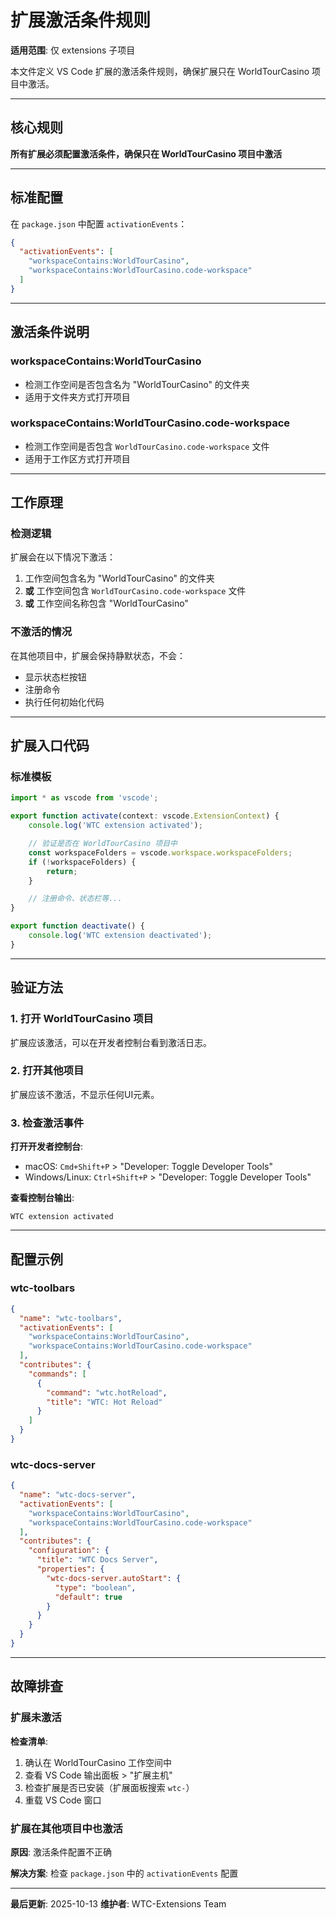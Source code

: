 # 扩展激活条件规则

**适用范围**: 仅 extensions 子项目

本文件定义 VS Code 扩展的激活条件规则，确保扩展只在 WorldTourCasino 项目中激活。

---

## 核心规则

**所有扩展必须配置激活条件，确保只在 WorldTourCasino 项目中激活**

---

## 标准配置

在 `package.json` 中配置 `activationEvents`：

```json
{
  "activationEvents": [
    "workspaceContains:WorldTourCasino",
    "workspaceContains:WorldTourCasino.code-workspace"
  ]
}
```

---

## 激活条件说明

### workspaceContains:WorldTourCasino

- 检测工作空间是否包含名为 "WorldTourCasino" 的文件夹
- 适用于文件夹方式打开项目

### workspaceContains:WorldTourCasino.code-workspace

- 检测工作空间是否包含 `WorldTourCasino.code-workspace` 文件
- 适用于工作区方式打开项目

---

## 工作原理

### 检测逻辑

扩展会在以下情况下激活：

1. 工作空间包含名为 "WorldTourCasino" 的文件夹
2. **或** 工作空间包含 `WorldTourCasino.code-workspace` 文件
3. **或** 工作空间名称包含 "WorldTourCasino"

### 不激活的情况

在其他项目中，扩展会保持静默状态，不会：
- 显示状态栏按钮
- 注册命令
- 执行任何初始化代码

---

## 扩展入口代码

### 标准模板

```typescript
import * as vscode from 'vscode';

export function activate(context: vscode.ExtensionContext) {
    console.log('WTC extension activated');

    // 验证是否在 WorldTourCasino 项目中
    const workspaceFolders = vscode.workspace.workspaceFolders;
    if (!workspaceFolders) {
        return;
    }

    // 注册命令、状态栏等...
}

export function deactivate() {
    console.log('WTC extension deactivated');
}
```

---

## 验证方法

### 1. 打开 WorldTourCasino 项目

扩展应该激活，可以在开发者控制台看到激活日志。

### 2. 打开其他项目

扩展应该不激活，不显示任何UI元素。

### 3. 检查激活事件

**打开开发者控制台**:
- macOS: `Cmd+Shift+P` > "Developer: Toggle Developer Tools"
- Windows/Linux: `Ctrl+Shift+P` > "Developer: Toggle Developer Tools"

**查看控制台输出**:
```
WTC extension activated
```

---

## 配置示例

### wtc-toolbars

```json
{
  "name": "wtc-toolbars",
  "activationEvents": [
    "workspaceContains:WorldTourCasino",
    "workspaceContains:WorldTourCasino.code-workspace"
  ],
  "contributes": {
    "commands": [
      {
        "command": "wtc.hotReload",
        "title": "WTC: Hot Reload"
      }
    ]
  }
}
```

### wtc-docs-server

```json
{
  "name": "wtc-docs-server",
  "activationEvents": [
    "workspaceContains:WorldTourCasino",
    "workspaceContains:WorldTourCasino.code-workspace"
  ],
  "contributes": {
    "configuration": {
      "title": "WTC Docs Server",
      "properties": {
        "wtc-docs-server.autoStart": {
          "type": "boolean",
          "default": true
        }
      }
    }
  }
}
```

---

## 故障排查

### 扩展未激活

**检查清单**:
1. 确认在 WorldTourCasino 工作空间中
2. 查看 VS Code 输出面板 > "扩展主机"
3. 检查扩展是否已安装（扩展面板搜索 `wtc-`）
4. 重载 VS Code 窗口

### 扩展在其他项目中也激活

**原因**: 激活条件配置不正确

**解决方案**: 检查 `package.json` 中的 `activationEvents` 配置

---

**最后更新**: 2025-10-13
**维护者**: WTC-Extensions Team
